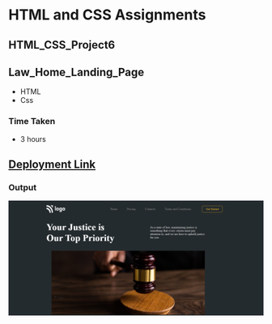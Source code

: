 # HTML and CSS Assignments #

## HTML_CSS_Project6 ##

## Law_Home_Landing_Page ##
- HTML
- Css

### Time Taken
- 3 hours

## [Deployment Link](https://mounika-law-home-landing-page.netlify.app/)

### Output ###


![output](./output.png)

